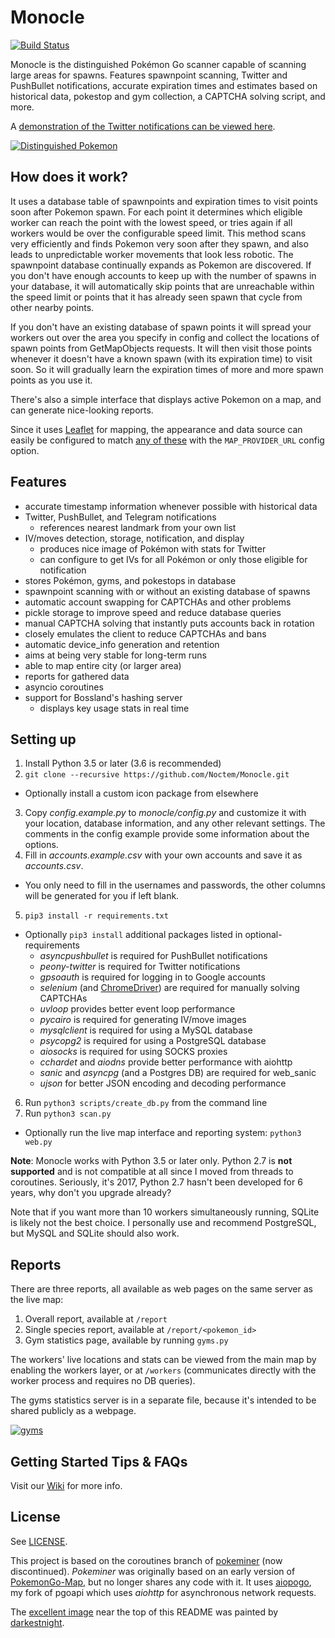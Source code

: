 # Monocle

[![Build Status](https://travis-ci.org/Noctem/Monocle.svg?branch=develop)](https://travis-ci.org/Noctem/Monocle)

Monocle is the distinguished Pokémon Go scanner capable of scanning large areas for spawns. Features spawnpoint scanning, Twitter and PushBullet notifications, accurate expiration times and estimates based on historical data, pokestop and gym collection, a CAPTCHA solving script, and more.

A [demonstration of the Twitter notifications can be viewed here](https://twitter.com/SLCPokemon).

[![Distinguished Pokemon](https://i.imgur.com/9vud1wo.jpg)](https://darkestnight.deviantart.com/art/A-Distinguished-Pokeman-208009200)


## How does it work?

It uses a database table of spawnpoints and expiration times to visit points soon after Pokemon spawn. For each point it determines which eligible worker can reach the point with the lowest speed, or tries again if all workers would be over the configurable speed limit. This method scans very efficiently and finds Pokemon very soon after they spawn, and also leads to unpredictable worker movements that look less robotic. The spawnpoint database continually expands as Pokemon are discovered. If you don't have enough accounts to keep up with the number of spawns in your database, it will automatically skip points that are unreachable within the speed limit or points that it has already seen spawn that cycle from other nearby points.

If you don't have an existing database of spawn points it will spread your workers out over the area you specify in config and collect the locations of spawn points from GetMapObjects requests. It will then visit those points whenever it doesn't have a known spawn (with its expiration time) to visit soon. So it will gradually learn the expiration times of more and more spawn points as you use it.

There's also a simple interface that displays active Pokemon on a map, and can generate nice-looking reports.

Since it uses [Leaflet](http://leafletjs.com/) for mapping, the appearance and data source can easily be configured to match [any of these](https://leaflet-extras.github.io/leaflet-providers/preview/) with the `MAP_PROVIDER_URL` config option.

## Features

- accurate timestamp information whenever possible with historical data
- Twitter, PushBullet, and Telegram notifications
  - references nearest landmark from your own list
- IV/moves detection, storage, notification, and display
  - produces nice image of Pokémon with stats for Twitter
  - can configure to get IVs for all Pokémon or only those eligible for notification
- stores Pokémon, gyms, and pokestops in database
- spawnpoint scanning with or without an existing database of spawns
- automatic account swapping for CAPTCHAs and other problems
- pickle storage to improve speed and reduce database queries
- manual CAPTCHA solving that instantly puts accounts back in rotation
- closely emulates the client to reduce CAPTCHAs and bans
- automatic device_info generation and retention
- aims at being very stable for long-term runs
- able to map entire city (or larger area)
- reports for gathered data
- asyncio coroutines
- support for Bossland's hashing server
  - displays key usage stats in real time

## Setting up
1. Install Python 3.5 or later (3.6 is recommended)
2. `git clone --recursive https://github.com/Noctem/Monocle.git`
  * Optionally install a custom icon package from elsewhere
3. Copy *config.example.py* to *monocle/config.py* and customize it with your location, database information, and any other relevant settings. The comments in the config example provide some information about the options.
4. Fill in *accounts.example.csv* with your own accounts and save it as *accounts.csv*.
  * You only need to fill in the usernames and passwords, the other columns will be generated for you if left blank.
5. `pip3 install -r requirements.txt`
  * Optionally `pip3 install` additional packages listed in optional-requirements
    * *asyncpushbullet* is required for PushBullet notifications
    * *peony-twitter* is required for Twitter notifications
    * *gpsoauth* is required for logging in to Google accounts
    * *selenium* (and [ChromeDriver](https://sites.google.com/a/chromium.org/chromedriver/)) are required for manually solving CAPTCHAs
    * *uvloop* provides better event loop performance
    * *pycairo* is required for generating IV/move images
    * *mysqlclient* is required for using a MySQL database
    * *psycopg2* is required for using a PostgreSQL database
    * *aiosocks* is required for using SOCKS proxies
    * *cchardet* and *aiodns* provide better performance with aiohttp
    * *sanic* and *asyncpg* (and a Postgres DB) are required for web_sanic
    * *ujson* for better JSON encoding and decoding performance
6. Run `python3 scripts/create_db.py` from the command line
7. Run `python3 scan.py`
  * Optionally run the live map interface and reporting system: `python3 web.py`


**Note**: Monocle works with Python 3.5 or later only. Python 2.7 is **not supported** and is not compatible at all since I moved from threads to coroutines. Seriously, it's 2017, Python 2.7 hasn't been developed for 6 years, why don't you upgrade already?

Note that if you want more than 10 workers simultaneously running, SQLite is likely not the best choice. I personally use and recommend PostgreSQL, but MySQL and SQLite should also work.


## Reports

There are three reports, all available as web pages on the same server as the live map:

1. Overall report, available at `/report`
2. Single species report, available at `/report/<pokemon_id>`
3. Gym statistics page, available by running `gyms.py`

The workers' live locations and stats can be viewed from the main map by enabling the workers layer, or at `/workers` (communicates directly with the worker process and requires no DB queries).

The gyms statistics server is in a separate file, because it's intended to be shared publicly as a webpage.

[![gyms](https://i.imgur.com/MWpHAEWm.jpg)](monocle/static/demo/gyms.png)

## Getting Started Tips & FAQs

Visit our [Wiki](https://github.com/Noctem/Monocle/wiki) for more info.

## License

See [LICENSE](LICENSE).

This project is based on the coroutines branch of [pokeminer](https://github.com/modrzew/pokeminer/tree/coroutines) (now discontinued). *Pokeminer* was originally based on an early version of [PokemonGo-Map](https://github.com/AHAAAAAAA/PokemonGo-Map), but no longer shares any code with it. It uses [aiopogo](https://github.com/Noctem/aiopogo), my fork of pgoapi which uses *aiohttp* for asynchronous network requests.

The [excellent image](https://darkestnight.deviantart.com/art/A-Distinguished-Pokeman-208009200) near the top of this README was painted by [darkestnight](https://darkestnight.deviantart.com/).

